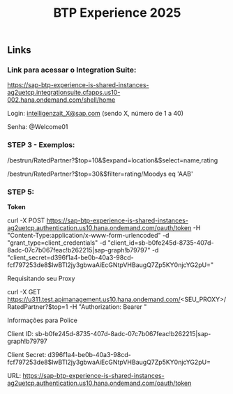 <header>

<!--
  <<< Author notes: Course header >>>
  Include a 1280×640 image, course title in sentence case, and a concise description in emphasis.
  In your repository settings: enable template repository, add your 1280×640 social image, auto delete head branches.
  Add your open source license, GitHub uses MIT license.
-->

# BTP Experience 2025

</header>

<!--
  <<< Author notes: Course start >>>
  Include start button, a note about Actions minutes,
  and tell the learner why they should take the course.
-->

## Links

### Link para acessar o Integration Suite:

https://sap-btp-experience-is-shared-instances-ag2uetcp.integrationsuite.cfapps.us10-002.hana.ondemand.com/shell/home

Login: intelligenzait_X@sap.com (sendo X, número de 1 a 40)

Senha: @Welcome01

### STEP 3 - Exemplos:

/bestrun/RatedPartner?$top=10&$expand=location&$select=name,rating

/bestrun/RatedPartner?$top=30&$filter=rating/Moodys eq 'AAB'

### STEP 5:

<b>Token</b>

curl -X POST https://sap-btp-experience-is-shared-instances-ag2uetcp.authentication.us10.hana.ondemand.com/oauth/token -H "Content-Type:application/x-www-form-urlencoded" -d "grant_type=client_credentials" -d "client_id=sb-b0fe245d-8735-407d-8adc-07c7b067feac!b262215|sap-graph!b79797" -d "client_secret=d396f1a4-be0b-40a3-98cd-fcf797253de8$lwBTl2jy3gbwaAiEcGNtpVHBaugQ7Zp5KY0njcYG2pU="

 

Requisitando seu Proxy

curl -X GET https://u311.test.apimanagement.us10.hana.ondemand.com/<SEU_PROXY>/RatedPartner?$top=1 -H "Authorization: Bearer <TOKEN >"

 

Informações para Police

Client ID: sb-b0fe245d-8735-407d-8adc-07c7b067feac!b262215|sap-graph!b79797

Client Secret: d396f1a4-be0b-40a3-98cd-fcf797253de8$lwBTl2jy3gbwaAiEcGNtpVHBaugQ7Zp5KY0njcYG2pU=

URL: https://sap-btp-experience-is-shared-instances-ag2uetcp.authentication.us10.hana.ondemand.com/oauth/token

<!-- For start course, run in JavaScript:
'https://github.com/new?' + new URLSearchParams({
  template_owner: 'skills',
  template_name: 'github-pages',
  owner: '@me',
  name: 'skills-github-pages',
  description: 'My clone repository',
  visibility: 'public',
}).toString()
-->

<footer>

<!--
  <<< Author notes: Footer >>>
  Add a link to get support, GitHub status page, code of conduct, license link.
-->

</footer>

